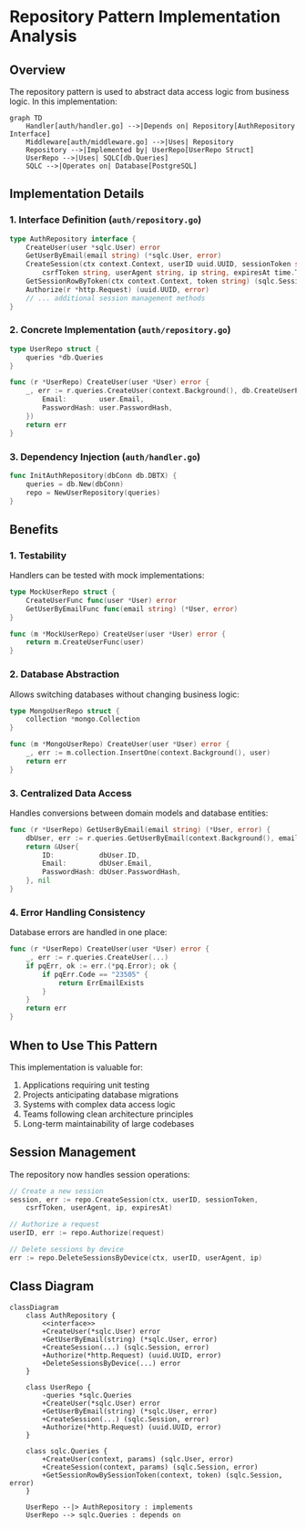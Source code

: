 # Repository Pattern Implementation Analysis

## Overview
The repository pattern is used to abstract data access logic from business logic. In this implementation:

```mermaid
graph TD
    Handler[auth/handler.go] -->|Depends on| Repository[AuthRepository Interface]
    Middleware[auth/middleware.go] -->|Uses| Repository
    Repository -->|Implemented by| UserRepo[UserRepo Struct]
    UserRepo -->|Uses| SQLC[db.Queries]
    SQLC -->|Operates on| Database[PostgreSQL]
```

## Implementation Details

### 1. Interface Definition (`auth/repository.go`)
```go
type AuthRepository interface {
    CreateUser(user *sqlc.User) error
    GetUserByEmail(email string) (*sqlc.User, error)
    CreateSession(ctx context.Context, userID uuid.UUID, sessionToken string,
        csrfToken string, userAgent string, ip string, expiresAt time.Time) (sqlc.Session, error)
    GetSessionRowByToken(ctx context.Context, token string) (sqlc.Session, error)
    Authorize(r *http.Request) (uuid.UUID, error)
    // ... additional session management methods
}
```

### 2. Concrete Implementation (`auth/repository.go`)
```go
type UserRepo struct {
    queries *db.Queries
}

func (r *UserRepo) CreateUser(user *User) error {
    _, err := r.queries.CreateUser(context.Background(), db.CreateUserParams{
        Email:        user.Email,
        PasswordHash: user.PasswordHash,
    })
    return err
}
```

### 3. Dependency Injection (`auth/handler.go`)
```go
func InitAuthRepository(dbConn db.DBTX) {
    queries = db.New(dbConn)
    repo = NewUserRepository(queries)
}
```

## Benefits

### 1. Testability
Handlers can be tested with mock implementations:
```go
type MockUserRepo struct {
    CreateUserFunc func(user *User) error
    GetUserByEmailFunc func(email string) (*User, error)
}

func (m *MockUserRepo) CreateUser(user *User) error {
    return m.CreateUserFunc(user)
}
```

### 2. Database Abstraction
Allows switching databases without changing business logic:
```go
type MongoUserRepo struct {
    collection *mongo.Collection
}

func (m *MongoUserRepo) CreateUser(user *User) error {
    _, err := m.collection.InsertOne(context.Background(), user)
    return err
}
```

### 3. Centralized Data Access
Handles conversions between domain models and database entities:
```go
func (r *UserRepo) GetUserByEmail(email string) (*User, error) {
    dbUser, err := r.queries.GetUserByEmail(context.Background(), email)
    return &User{
        ID:           dbUser.ID,
        Email:        dbUser.Email,
        PasswordHash: dbUser.PasswordHash,
    }, nil
}
```

### 4. Error Handling Consistency
Database errors are handled in one place:
```go
func (r *UserRepo) CreateUser(user *User) error {
    _, err := r.queries.CreateUser(...)
    if pqErr, ok := err.(*pq.Error); ok {
        if pqErr.Code == "23505" {
            return ErrEmailExists
        }
    }
    return err
}
```

## When to Use This Pattern
This implementation is valuable for:
1. Applications requiring unit testing
2. Projects anticipating database migrations
3. Systems with complex data access logic
4. Teams following clean architecture principles
5. Long-term maintainability of large codebases

## Session Management
The repository now handles session operations:
```go
// Create a new session
session, err := repo.CreateSession(ctx, userID, sessionToken,
    csrfToken, userAgent, ip, expiresAt)

// Authorize a request
userID, err := repo.Authorize(request)

// Delete sessions by device
err := repo.DeleteSessionsByDevice(ctx, userID, userAgent, ip)
```

## Class Diagram
```mermaid
classDiagram
    class AuthRepository {
        <<interface>>
        +CreateUser(*sqlc.User) error
        +GetUserByEmail(string) (*sqlc.User, error)
        +CreateSession(...) (sqlc.Session, error)
        +Authorize(*http.Request) (uuid.UUID, error)
        +DeleteSessionsByDevice(...) error
    }

    class UserRepo {
        -queries *sqlc.Queries
        +CreateUser(*sqlc.User) error
        +GetUserByEmail(string) (*sqlc.User, error)
        +CreateSession(...) (sqlc.Session, error)
        +Authorize(*http.Request) (uuid.UUID, error)
    }

    class sqlc.Queries {
        +CreateUser(context, params) (sqlc.User, error)
        +CreateSession(context, params) (sqlc.Session, error)
        +GetSessionRowBySessionToken(context, token) (sqlc.Session, error)
    }

    UserRepo --|> AuthRepository : implements
    UserRepo --> sqlc.Queries : depends on

